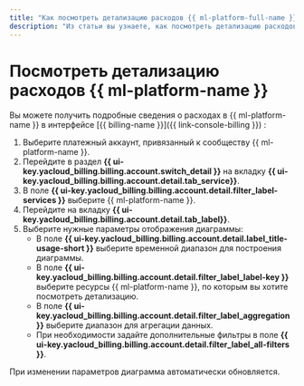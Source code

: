 ```yaml
---
title: "Как посмотреть детализацию расходов {{ ml-platform-full-name }}"
description: "Из статьи вы узнаете, как посмотреть детализацию расходов {{ ml-platform-name }}."
---
```


# Посмотреть детализацию расходов {{ ml-platform-name }}

Вы можете получить подробные сведения о расходах в {{ ml-platform-name }} в интерфейсе [{{ billing-name }}]({{ link-console-billing }}) :

1. Выберите платежный аккаунт, привязанный к сообществу {{ ml-platform-name }}.
1. Перейдите в раздел **{{ ui-key.yacloud_billing.billing.account.switch_detail }}** на вкладку **{{ ui-key.yacloud_billing.billing.account.detail.tab_service}}**.
1. В поле **{{ ui-key.yacloud_billing.billing.account.detail.filter_label-services }}** выберите {{ ml-platform-name }}.
1. Перейдите на вкладку **{{ ui-key.yacloud_billing.billing.account.detail.tab_label}}**.
1. Выберите нужные параметры отображения диаграммы:
   * В поле **{{ ui-key.yacloud_billing.billing.account.detail.label_title-usage-short }}** выберите временной диапазон для построения диаграммы.
   * В поле **{{ ui-key.yacloud_billing.billing.account.detail.filter_label_label-key }}** выберите ресурсы {{ ml-platform-name }}, по которым вы хотите посмотреть детализацию.
   * В поле **{{ ui-key.yacloud_billing.billing.account.detail.filter_label_aggregation }}** выберите диапазон для агрегации данных.
   * При необходимости задайте дополнительные фильтры в поле **{{ ui-key.yacloud_billing.billing.account.detail.filter_label_all-filters }}**.

При изменении параметров диаграмма автоматически обновляется.
